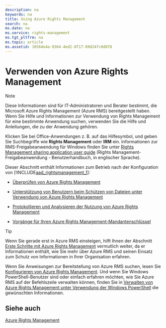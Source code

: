 ```yaml
---
description: na
keywords: na
title: Using Azure Rights Management
search: na
ms.date: na
ms.service: rights-management
ms.tgt_pltfrm: na
ms.topic: article
ms.assetid: 18564e4a-9364-4ed2-8f17-89d24fc0d878
---
```

# Verwenden von Azure Rights Management
> [!NOTE]
> Diese Informationen sind für IT-Administratoren und Berater bestimmt, die Microsoft Azure Rights Management (Azure RMS) bereitgestellt haben. Wenn Sie Hilfe und Informationen zur Verwendung von Rights Management für eine bestimmte Anwendung suchen, verwenden Sie die Hilfe und Anleitungen, die zu der Anwendung gehören.
> 
> Klicken Sie bei Office-Anwendungen z. B. auf das Hilfesymbol, und geben Sie Suchbegriffe wie **Rights Management** oder **IRM** ein. Informationen zur RMS-Freigabeanwendung für Windows finden Sie unter [Rights Management sharing application user guide](http://technet.microsoft.com/library/dn339006.aspx) (Rights Management-Freigabeanwendung - Benutzerhandbuch, in englischer Sprache).

Dieser Abschnitt enthält Informationen zum Betrieb nach der Konfiguration von [!INCLUDE[aad_rightsmanagement_1](../Token/aad_rightsmanagement_1_md.md)]:

-   [Überprüfen von Azure Rights Management](../Topic/Verifying_Azure_Rights_Management.md)

-   [Unterstützung von Benutzern beim Schützen von Dateien unter Verwendung von Azure Rights Management](../Topic/Helping_Users_to_Protect_Files_by_Using_Azure_Rights_Management.md)

-   [Protokollieren und Analysieren der Nutzung von Azure Rights Management](../Topic/Logging_and_Analyzing_Azure_Rights_Management_Usage.md)

-   [Vorgänge für Ihren Azure Rights Management-Mandantenschlüssel](../Topic/Operations_for_Your_Azure_Rights_Management_Tenant_Key.md)

> [!TIP]
> Wenn Sie gerade erst in Azure RMS einsteigen, hilft Ihnen der Abschnitt [Erste Schritte mit Azure Rights Management](../Topic/Getting_Started_with_Azure_Rights_Management.md) vermutlich weiter, da er Informationen enthält, wie Sie mehr über Azure RMS und seinen Einsatz zum Schutz von Informationen in Ihrer Organisation erfahren.
> 
> Wenn Sie Anweisungen zur Bereitstellung von Azure RMS suchen, lesen Sie [Konfigurieren von Azure Rights Management](../Topic/Configuring_Azure_Rights_Management.md). Und wenn Sie Windows PowerShell-Benutzer sind oder einfach erfahren möchten, wie Sie Azure RMS auf der Befehlszeile verwalten können, finden Sie in [Verwalten von Azure Rights Management unter Verwendung der Windows PowerShell](../Topic/Administering_Azure_Rights_Management_by_Using_Windows_PowerShell.md) die gewünschten Informationen.

## Siehe auch
[Azure Rights Management](../Topic/Azure_Rights_Management.md)

